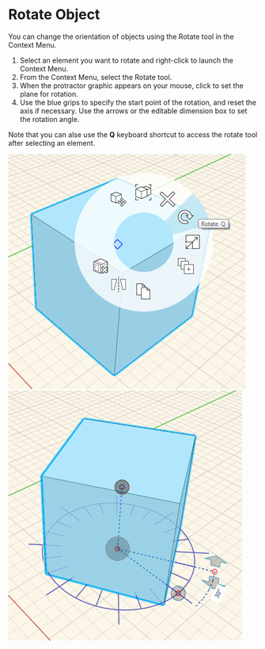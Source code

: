 # Rotate Object

You can change the orientation of objects using the Rotate tool in the Context Menu.

1. Select an element you want to rotate and right-click to launch the Context Menu.
2. From the Context Menu, select the Rotate tool. 
3. When the protractor graphic appears on your mouse, click to set the plane for rotation.
4. Use the blue grips to specify the start point of the rotation, and reset the axis if necessary. Use the arrows or the editable dimension box to set the rotation angle. 

Note that you can alse use the **Q** keyboard shortcut to access the rotate tool after selecting an element.

![](../.gitbook/assets/rotate-tool.png)  
![](../.gitbook/assets/rotate.PNG)

